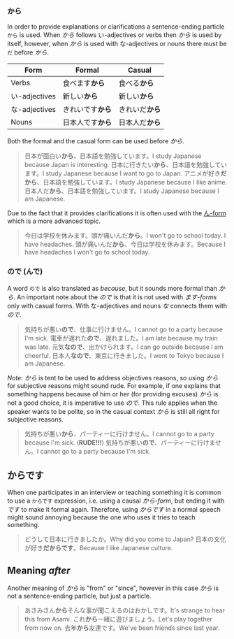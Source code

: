 ### から
In order to provide explanations or clarifications a sentence-ending particle `から` is used. When *から* follows い-adjectives or verbs then *から* is used by itself, however, when *から* is used with な-adjectives or nouns there must be `だ` before *から*.

|Form|Formal|Casual|
|-|-|-|
|Verbs|食べます**から**|食べる**から**|
|い-adjectives|新しい**から**|新しい**から**|
|な-adjectives|きれいです**から**|きれいだ**から**|
|Nouns|日本人です**から**|日本人だ**から**|

Both the formal and the casual form can be used before *から*.
>日本が面白い**から**、日本語を勉強しています。I study Japanese because Japan is interesting.
>日本に行きたい**から**、日本語を勉強しています。I study Japanese because I want to go to Japan.
>アニメが好き**だから**、日本語を勉強しています。I study Japanese because I like anime.
>日本人だ**から**、日本語を勉強しています。I study Japanese because I am Japanese.

Due to the fact that it provides clarifications it is often used with the [ん-form](34) which is a more advanced topic.
>今日は学校を休みます。頭が痛いんだ**から**。I won't go to school today. I have headaches.
>頭が痛いんだ**から**、今日は学校を休みます。Because I have headaches I won't go to school today.

### ので (んで)
A word `ので` is also translated as *because*, but it sounds more formal than *から*. An important note about the *ので* is that it is not used with *ます-forms* only with casual forms. With な-adjectives and nouns *な* connects them with *ので*.
>気持ちが悪い**ので**、仕事に行けません。I cannot go to a party because I'm sick.
>電車が遅れた**ので**、遅れました。I am late because my train was late.
>元気**なので**、出かけられます。I can go outside because I am cheerful.
>日本人**なので**、東京に行きました。I went to Tokyo because I am Japanese.

*Note*: *から* is tent to be used to address objectives reasons, so using *から* for subjective reasons might sound rude. For example, if one explains that something happens because of him or her (for providing excuses) *から* is not a good choice, it is imperative to use *ので*. This rule applies when the speaker wants to be polite, so in the casual context *から* is still all right for subjective reasons.
>気持ちが悪い**から**、パーティーに行けません。I cannot go to a party because I'm sick. (**RUDE!!!**)
>気持ちが悪い**ので**、パーティーに行けません。I cannot go to a party because I'm sick.

## からです
When one participates in an interview or teaching something it is common to use a `からです` expression, i.e. using a causal *から-form*, but ending it with *です* to make it formal again. Therefore, using *からです* in a normal speech might sound annoying because the one who uses it tries to teach something.
>どうして日本に行きましたか。Why did you come to Japan?
>日本の文化が好き**だからです**。Because I like Japanese culture.

## Meaning *after*
Another meaning of *から* is "from" or "since", however in this case *から* is not a sentence-ending particle, but just a particle.
>あさみさん**から**そんな事が聞こえるのはおかしです。It's strange to hear this from Asami.
>これ**から**一緒に遊びましょう。Let's play together from now on.
>去年**から**友達です。We've been friends since last year.